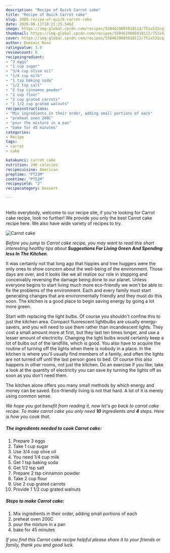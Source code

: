 ```yaml
---
description: "Recipe of Quick Carrot cake"
title: "Recipe of Quick Carrot cake"
slug: 2085-recipe-of-quick-carrot-cake
date: 2020-08-11T18:21:25.546Z
image: https://img-global.cpcdn.com/recipes/5584619005018112/751x532cq70/carrot-cake-recipe-main-photo.jpg
thumbnail: https://img-global.cpcdn.com/recipes/5584619005018112/751x532cq70/carrot-cake-recipe-main-photo.jpg
cover: https://img-global.cpcdn.com/recipes/5584619005018112/751x532cq70/carrot-cake-recipe-main-photo.jpg
author: Dominic Rose
ratingvalue: 3.8
reviewcount: 8
recipeingredient:
- "3 eggs"
- "1 cup sugar"
- "3/4 cup olive oil"
- "1/4 cup milk"
- "1 tsp baking soda"
- "1/2 tsp salt"
- "2 tsp cinnamon powder"
- "2 cup flour"
- "2 cup grated carrots"
- "1 1/2 cup grated walnuts"
recipeinstructions:
- "Mix ingredients in their order, adding small portions of each"
- "preheat oven 200C"
- "pour the mixture in a pan"
- "bake for 45 minutes"
categories:
- Recipe
tags:
- carrot
- cake

katakunci: carrot cake 
nutrition: 246 calories
recipecuisine: American
preptime: "PT23M"
cooktime: "PT52M"
recipeyield: "2"
recipecategory: Dessert

---
```

<br>
Hello everybody, welcome to our recipe site, if you're looking for Carrot cake recipe, look no further! We provide you only the best Carrot cake recipe here. We also have wide variety of recipes to try.
<br>


![Carrot cake](https://img-global.cpcdn.com/recipes/5584619005018112/751x532cq70/carrot-cake-recipe-main-photo.jpg)

<i>Before you jump to Carrot cake recipe, you may want to read this short interesting healthy tips about 
<strong>Suggestions For Living Green And Spending less In The Kitchen</strong>.</i>
</br>

It was certainly not that long ago that hippies and tree huggers were the only ones to show concern about the well-being of the environment. Those days are over, and it looks like we all realize our role in stopping and conceivably reversing the damage being done to our planet. Unless everyone begins to start living much more eco-friendly we won't be able to fix the problems of the environment. Each and every family must start generating changes that are environmentally friendly and they must do this soon. The kitchen is a good place to begin saving energy by going a lot more green.

Start with replacing the light bulbs. Of course you shouldn't confine this to just the kitchen area. Compact fluorescent lightbulbs are usually energy-savers, and you will need to use them rather than incandescent lights. They cost a small amount more at first, but they last ten times longer, and use a lesser amount of electricity. Changing the light bulbs would certainly keep a lot of bulbs out of the landfills, which is good. You also have to acquire the routine of turning off the lights when there is nobody in a place. In the kitchen is where you'll usually find members of a family, and often the lights are not turned off until the last person goes to bed. Of course this also happens in other rooms, not just the kitchen. Do an exercise if you like; take a look at the quantity of electricity you can save by turning the lights off as soon as you don't need them.

The kitchen alone offers you many small methods by which energy and money can be saved. Eco-friendly living is not that hard. A lot of it is merely using common sense.


<i>We hope you got benefit from reading it, now let's go back to carrot cake recipe. To make carrot cake you only need <strong>10</strong> ingredients and <strong>4</strong> steps. Here is how you cook that.
</i>

##### The ingredients needed to cook Carrot cake:

1. Prepare 3 eggs
1. Take 1 cup sugar
1. Use 3/4 cup olive oil
1. You need 1/4 cup milk
1. Get 1 tsp baking soda
1. Get 1/2 tsp salt
1. Prepare 2 tsp cinnamon powder
1. Take 2 cup flour
1. Use 2 cup grated carrots
1. Provide 1 1/2 cup grated walnuts


##### Steps to make Carrot cake:

1. Mix ingredients in their order, adding small portions of each
1. preheat oven 200C
1. pour the mixture in a pan
1. bake for 45 minutes


<i>If you find this Carrot cake recipe helpful please share it to your friends or family, thank you and good luck.</i>
